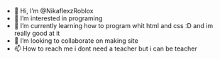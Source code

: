 - 👋 Hi, I’m @NikaflexzRoblox
- 👀 I’m interested in programing
- 🌱 I’m currently learning how to program whit html and css :D and im really good at it
- 💞️ I’m looking to collaborate on making site
- 📫 How to reach me i dont need a teacher but i can be teacher

<!---
NikaflexzRoblox/NikaflexzRoblox is a ✨ special ✨ repository because its `README.md` (this file) appears on your GitHub profile.
You can click the Preview link to take a look at your changes.
--->
